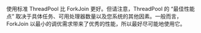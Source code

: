使用标准 ThreadPool 比 ForkJoin 更好。但请注意，ThreadPool 的 “最佳性能点” 取决于具体任务、可用处理器数量以及您系统的其他因素。一般而言，ForkJoin 以最小的调优需求带来了优秀的性能，所以最好尽可能地使用它。